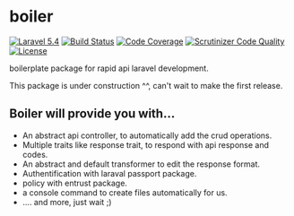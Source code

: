 # boiler

[![Laravel 5.4](https://img.shields.io/badge/Laravel-5.4-orange.svg)](http://laravel.com)
[![Build Status](https://scrutinizer-ci.com/g/yakuzan/boiler/badges/build.png?b=master)](https://scrutinizer-ci.com/g/yakuzan/boiler/build-status/master)
[![Code Coverage](https://scrutinizer-ci.com/g/yakuzan/boiler/badges/coverage.png?b=master)](https://scrutinizer-ci.com/g/yakuzan/boiler/?branch=master)
[![Scrutinizer Code Quality](https://scrutinizer-ci.com/g/yakuzan/boiler/badges/quality-score.png?b=master)](https://scrutinizer-ci.com/g/yakuzan/boiler/?branch=master)
[![License](https://img.shields.io/github/license/mashape/apistatus.svg)](https://github.com/yakuzan/boiler)

boilerplate package for rapid api laravel development.

This package is under construction ^^, can't wait to make the first release.

## Boiler will provide you with...
* An abstract api controller, to automatically add the crud operations.
* Multiple traits like response trait, to respond with api response and codes.
* An abstract and default transformer to edit the response format.
* Authentification with laraval passport package.
* policy with entrust package.
* a console command to create files automatically for us.
* .... and more, just wait ;)
